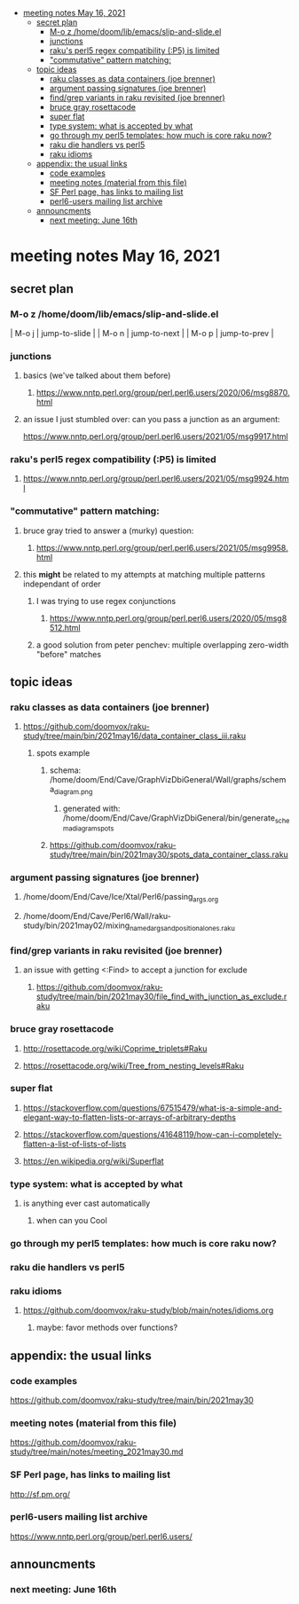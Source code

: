 - [meeting notes May 16, 2021](#org4bed6c2)
  - [secret plan](#org36535c4)
    - [M-o z  /home/doom/lib/emacs/slip-and-slide.el](#org7796171)
    - [junctions](#org052f572)
    - [raku's perl5 regex compatibility (:P5) is limited](#org45ee410)
    - ["commutative" pattern matching:](#org4a18eed)
  - [topic ideas](#org06ef068)
    - [raku classes as data containers (joe brenner)](#org3bf5f25)
    - [argument passing signatures (joe brenner)](#orgb46a5fa)
    - [find/grep variants in raku revisited (joe brenner)](#org13c7e2c)
    - [bruce gray rosettacode](#orgfe3e37f)
    - [super flat](#org427cd26)
    - [type system: what is accepted by what](#org22e2f71)
    - [go through my perl5 templates: how much is core raku now?](#orgd1d1136)
    - [raku die handlers vs perl5](#org3dcbf37)
    - [raku idioms](#orgf0b7443)
  - [appendix: the usual links](#org2e1a4b3)
    - [code examples](#org0a22425)
    - [meeting notes (material from this file)](#org7b9b722)
    - [SF Perl page, has links to mailing list](#org2932f7c)
    - [perl6-users mailing list archive](#org0aefe59)
  - [announcments](#org974642d)
    - [next meeting: June 16th](#org095ef97)


<a id="org4bed6c2"></a>

# meeting notes May 16, 2021


<a id="org36535c4"></a>

## secret plan


<a id="org7796171"></a>

### M-o z  /home/doom/lib/emacs/slip-and-slide.el

| M-o j | jump-to-slide |
| M-o n | jump-to-next  |
| M-o p | jump-to-prev  |


<a id="org052f572"></a>

### junctions

1.  basics (we've talked about them before)

    1.  <https://www.nntp.perl.org/group/perl.perl6.users/2020/06/msg8870.html>

2.  an issue I just stumbled over: can you pass a junction as an argument:

    <https://www.nntp.perl.org/group/perl.perl6.users/2021/05/msg9917.html>


<a id="org45ee410"></a>

### raku's perl5 regex compatibility (:P5) is limited

1.  <https://www.nntp.perl.org/group/perl.perl6.users/2021/05/msg9924.html>


<a id="org4a18eed"></a>

### "commutative" pattern matching:

1.  bruce gray tried to answer a (murky) question:

    1.  <https://www.nntp.perl.org/group/perl.perl6.users/2021/05/msg9958.html>

2.  this **might** be related to my attempts at matching multiple patterns independant of order

    1.  I was trying to use regex conjunctions
    
        1.  <https://www.nntp.perl.org/group/perl.perl6.users/2020/05/msg8512.html>
    
    2.  a good solution from peter penchev: multiple overlapping zero-width "before" matches


<a id="org06ef068"></a>

## topic ideas


<a id="org3bf5f25"></a>

### raku classes as data containers (joe brenner)

1.  <https://github.com/doomvox/raku-study/tree/main/bin/2021may16/data_container_class_iii.raku>

    1.  spots example
    
        1.  schema: /home/doom/End/Cave/GraphVizDbiGeneral/Wall/graphs/schema<sub>diagram.png</sub>
        
            1.  generated with: /home/doom/End/Cave/GraphVizDbiGeneral/bin/generate<sub>schema</sub><sub>diagram</sub><sub>spots</sub>
        
        2.  <https://github.com/doomvox/raku-study/tree/main/bin/2021may30/spots_data_container_class.raku>


<a id="orgb46a5fa"></a>

### argument passing signatures (joe brenner)

1.  /home/doom/End/Cave/Ice/Xtal/Perl6/passing<sub>args.org</sub>

2.  /home/doom/End/Cave/Perl6/Wall/raku-study/bin/2021may02/mixing<sub>named</sub><sub>args</sub><sub>and</sub><sub>positional</sub><sub>ones.raku</sub>


<a id="org13c7e2c"></a>

### find/grep variants in raku revisited (joe brenner)

1.  an issue with getting <:Find> to accept a junction for exclude

    1.  <https://github.com/doomvox/raku-study/tree/main/bin/2021may30/file_find_with_junction_as_exclude.raku>


<a id="orgfe3e37f"></a>

### bruce gray rosettacode

1.  <http://rosettacode.org/wiki/Coprime_triplets#Raku>

2.  <https://rosettacode.org/wiki/Tree_from_nesting_levels#Raku>


<a id="org427cd26"></a>

### super flat

1.  <https://stackoverflow.com/questions/67515479/what-is-a-simple-and-elegant-way-to-flatten-lists-or-arrays-of-arbitrary-depths>

2.  <https://stackoverflow.com/questions/41648119/how-can-i-completely-flatten-a-list-of-lists-of-lists>

3.  <https://en.wikipedia.org/wiki/Superflat>


<a id="org22e2f71"></a>

### type system: what is accepted by what

1.  is anything ever cast automatically

    1.  when can you Cool


<a id="orgd1d1136"></a>

### go through my perl5 templates: how much is core raku now?


<a id="org3dcbf37"></a>

### raku die handlers vs perl5


<a id="orgf0b7443"></a>

### raku idioms

1.  <https://github.com/doomvox/raku-study/blob/main/notes/idioms.org>

    1.  maybe: favor methods over functions?


<a id="org2e1a4b3"></a>

## appendix: the usual links


<a id="org0a22425"></a>

### code examples

<https://github.com/doomvox/raku-study/tree/main/bin/2021may30>


<a id="org7b9b722"></a>

### meeting notes (material from this file)

<https://github.com/doomvox/raku-study/tree/main/notes/meeting_2021may30.md>


<a id="org2932f7c"></a>

### SF Perl page, has links to mailing list

<http://sf.pm.org/>


<a id="org0aefe59"></a>

### perl6-users mailing list archive

<https://www.nntp.perl.org/group/perl.perl6.users/>


<a id="org974642d"></a>

## announcments


<a id="org095ef97"></a>

### next meeting: June 16th

